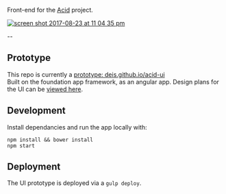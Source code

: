 Front-end for the [Acid](https://github.com/deis/acid) project.

[![screen shot 2017-08-23 at 11 04 35 pm](https://user-images.githubusercontent.com/686194/29651842-82963930-8857-11e7-9b9c-dd99addae4ea.png)](https://deis.github.io/acid-ui/)

--  

## Prototype

This repo is currently a [prototype: deis.github.io/acid-ui](https://deis.github.io/acid-ui/)  
Built on the foundation app framework, as an angular app. Design plans for the UI can be [viewed here](https://aka.ms/acicd-flow-wires).

## Development

Install dependancies and run the app locally with:

```
npm install && bower install
npm start
```

## Deployment

The UI prototype is deployed via a `gulp deploy`.

